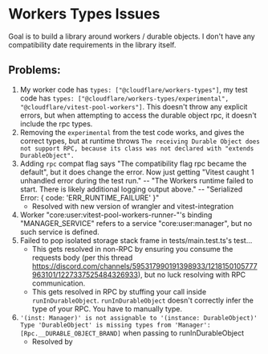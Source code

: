 # Workers Types Issues

Goal is to build a library around workers / durable objects. I don't have any compatibility date requirements in the library itself.

## Problems:

1. My worker code has `types: ["@cloudflare/workers-types"]`, my test code has `types: ["@cloudflare/workers-types/experimental", "@cloudflare/vitest-pool-workers"]`. This doesn't throw any explicit errors, but when attempting to access the durable object rpc, it doesn't include the rpc types.
2. Removing the `experimental` from the test code works, and gives the correct types, but at runtime throws `The receiving Durable Object does not support RPC, because its class was not declared with "extends DurableObject".`
3. Adding `rpc` compat flag says "The compatibility flag rpc became the default", but it does change the error. Now just getting "Vitest caught 1 unhandled error during the test run." -- "The Workers runtime failed to start. There is likely additional logging output above." -- "Serialized Error: { code: 'ERR_RUNTIME_FAILURE' }"
   - Resolved with new version of wrangler and vitest-integration
4. Worker "core:user:vitest-pool-workers-runner-"'s binding "MANAGER_SERVICE" refers to a service "core:user:manager", but no such service is defined.
5. Failed to pop isolated storage stack frame in tests/main.test.ts's test...
   - This gets resolved in non-RPC by ensuring you consume the requests body (per this thread https://discord.com/channels/595317990191398933/1218150105777963101/1227337525484326933), but no luck resolving with RPC communication.
   - This gets resolved in RPC by stuffing your call inside `runInDurableObject`. `runInDurableObject` doesn't correctly infer the type of your RPC. You have to manually type.
6. `'(inst: Manager)' is not assignable to '(instance: DurableObject)' Type 'DurableObject' is missing types from 'Manager': [Rpc.__DURABLE_OBJECT_BRAND]` when passing to runInDurableObject
   - Resolved by

